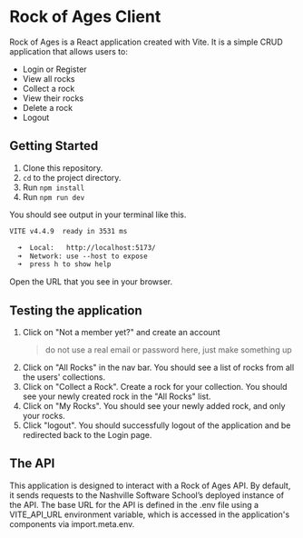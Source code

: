 # Rock of Ages Client

Rock of Ages is a React application created with Vite. 
It is a simple CRUD application that allows users to:
- Login or Register
- View all rocks
- Collect a rock
- View their rocks
- Delete a rock
- Logout

## Getting Started

1. Clone this repository.
2. `cd` to the project directory.
3. Run `npm install`
4. Run `npm run dev`

You should see output in your terminal like this.

```txt
VITE v4.4.9  ready in 3531 ms

  ➜  Local:   http://localhost:5173/
  ➜  Network: use --host to expose
  ➜  press h to show help
```

Open the URL that you see in your browser.

## Testing the application

1. Click on "Not a member yet?" and create an account 
    >do not use a real email or password here, just make something up
2. Click on "All Rocks" in the nav bar. You should see a list of rocks from all the users' collections. 
3. Click on "Collect a Rock". Create a rock for your collection. You should see your newly created rock in the "All Rocks" list.
4. Click on "My Rocks". You should see your newly added rock, and only your rocks.
5. Click "logout". You should successfully logout of the application and be redirected back to the Login page.  

## The API

This application is designed to interact with a Rock of Ages API. By default, it sends requests to the Nashville Software School’s deployed instance of the API. The base URL for the API is defined in the .env file using a VITE_API_URL environment variable, which is accessed in the application's components via import.meta.env.